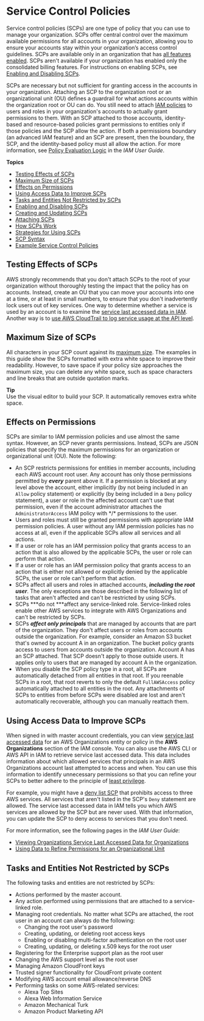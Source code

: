 # Service Control Policies<a name="orgs_manage_policies_scp"></a>

Service control policies \(SCPs\) are one type of policy that you can use to manage your organization\. SCPs offer central control over the maximum available permissions for all accounts in your organization, allowing you to ensure your accounts stay within your organization’s access control guidelines\. SCPs are available only in an organization that has [all features enabled](orgs_manage_org_support-all-features.md)\. SCPs aren't available if your organization has enabled only the consolidated billing features\. For instructions on enabling SCPs, see [Enabling and Disabling SCPs](enable-scps.md)\.

SCPs are necessary but not sufficient for granting access in the accounts in your organization\. Attaching an SCP to the organization root or an organizational unit \(OU\) defines a guardrail for what actions accounts within the organization root or OU can do\. You still need to attach [IAM policies](https://docs.aws.amazon.com/IAM/latest/UserGuide/access_policies.html) to users and roles in your organization's accounts to actually grant permissions to them\. With an SCP attached to those accounts, identity\-based and resource\-based policies grant permissions to entities only if those policies and the SCP allow the action\. If both a permissions boundary \(an advanced IAM feature\) and an SCP are present, then the boundary, the SCP, and the identity\-based policy must all allow the action\. For more information, see [Policy Evaluation Logic](https://docs.aws.amazon.com/IAM/latest/UserGuide/reference_policies_evaluation-logic.html) in the *IAM User Guide*\. 

**Topics**
+ [Testing Effects of SCPs](#scp-warning-testing-effect)
+ [Maximum Size of SCPs](#scp-size-limit)
+ [Effects on Permissions](#scp-effects-on-permissions)
+ [Using Access Data to Improve SCPs](#data-from-iam)
+ [Tasks and Entities Not Restricted by SCPs](#not-restricted-by-scp)
+ [Enabling and Disabling SCPs](enable-scps.md)
+ [Creating and Updating SCPs](create-policy.md)
+ [Attaching SCPs](attach-scps.md)
+ [How SCPs Work](orgs_manage_policies_about-scps.md)
+ [Strategies for Using SCPs](SCP_strategies.md)
+ [SCP Syntax](orgs_reference_scp-syntax.md)
+ [Example Service Control Policies](orgs_manage_policies_example-scps.md)

## Testing Effects of SCPs<a name="scp-warning-testing-effect"></a>

AWS strongly recommends that you don't attach SCPs to the root of your organization without thoroughly testing the impact that the policy has on accounts\. Instead, create an OU that you can move your accounts into one at a time, or at least in small numbers, to ensure that you don't inadvertently lock users out of key services\. One way to determine whether a service is used by an account is to examine the [service last accessed data in IAM](https://docs.aws.amazon.com/IAM/latest/UserGuide/access_policies_access-advisor.html)\. Another way is to [use AWS CloudTrail to log service usage at the API level](https://docs.aws.amazon.com/awscloudtrail/latest/userguide/how-cloudtrail-works.html)\.

## Maximum Size of SCPs<a name="scp-size-limit"></a>

All characters in your SCP count against its [maximum size](orgs_reference_limits.md#min-max-values)\. The examples in this guide show the SCPs formatted with extra white space to improve their readability\. However, to save space if your policy size approaches the maximum size, you can delete any white space, such as space characters and line breaks that are outside quotation marks\.

**Tip**  
Use the visual editor to build your SCP\. It automatically removes extra white space\.

## Effects on Permissions<a name="scp-effects-on-permissions"></a>

SCPs are similar to IAM permission policies and use almost the same syntax\. However, an SCP never grants permissions\. Instead, SCPs are JSON policies that specify the maximum permissions for an organization or organizational unit \(OU\)\. Note the following:
+ An SCP restricts permissions for entities in member accounts, including each AWS account root user\. Any account has only those permissions permitted by ***every*** parent above it\. If a permission is blocked at any level above the account, either implicitly \(by not being included in an `Allow` policy statement\) or explicitly \(by being included in a `Deny` policy statement\), a user or role in the affected account can't use that permission, even if the account administrator attaches the `AdministratorAccess` IAM policy with \*/\* permissions to the user\.
+ Users and roles must still be granted permissions with appropriate IAM permission policies\. A user without any IAM permission policies has no access at all, even if the applicable SCPs allow all services and all actions\.
+ If a user or role has an IAM permission policy that grants access to an action that is also allowed by the applicable SCPs, the user or role can perform that action\.
+ If a user or role has an IAM permission policy that grants access to an action that is either not allowed or explicitly denied by the applicable SCPs, the user or role can't perform that action\.
+ SCPs affect all users and roles in attached accounts, ***including the root user***\. The only exceptions are those described in the following list of tasks that aren't affected and can't be restricted by using SCPs\.
+ SCPs ***do not ***affect any service\-linked role\. Service\-linked roles enable other AWS services to integrate with AWS Organizations and can't be restricted by SCPs\.
+ SCPs ***affect only principals*** that are managed by accounts that are part of the organization\. They don't affect users or roles from accounts outside the organization\. For example, consider an Amazon S3 bucket that's owned by account A in an organization\. The bucket policy grants access to users from accounts outside the organization\. Account A has an SCP attached\. That SCP doesn't apply to those outside users\. It applies only to users that are managed by account A in the organization\. 
+ When you disable the SCP policy type in a root, all SCPs are automatically detached from all entities in that root\. If you reenable SCPs in a root, that root reverts to only the default `FullAWSAccess` policy automatically attached to all entities in the root\. Any attachments of SCPs to entities from before SCPs were disabled are lost and aren't automatically recoverable, although you can manually reattach them\.

## Using Access Data to Improve SCPs<a name="data-from-iam"></a>

When signed in with master account credentials, you can view [service last accessed data](https://docs.aws.amazon.com/IAM/latest/UserGuide/access_policies_access-advisor.html) for an AWS Organizations entity or policy in the **AWS Organizations** section of the IAM console\. You can also use the AWS CLI or AWS API in IAM to retrieve service last accessed data\. This data includes information about which allowed services that principals in an AWS Organizations account last attempted to access and when\. You can use this information to identify unnecessary permissions so that you can refine your SCPs to better adhere to the principle of [least privilege](https://docs.aws.amazon.com/IAM/latest/UserGuide/best-practices.html#grant-least-privilege)\.

For example, you might have a [deny list SCP](SCP_strategies.md#orgs_policies_denylist) that prohibits access to three AWS services\. All services that aren't listed in the SCP's `Deny` statement are allowed\. The service last accessed data in IAM tells you which AWS services are allowed by the SCP but are never used\. With that information, you can update the SCP to deny access to services that you don't need\.

For more information, see the following pages in the *IAM User Guide*:
+ [Viewing Organizations Service Last Accessed Data for Organizations](https://docs.aws.amazon.com/IAM/latest/UserGuide/access_policies_access-advisor-view-data-orgs.html)
+ [ Using Data to Refine Permissions for an Organizational Unit](https://docs.aws.amazon.com/IAM/latest/UserGuide/access_policies_access-advisor-example-scenarios.html#access_policies_access-advisor-reduce-permissions-orgs) 

## Tasks and Entities Not Restricted by SCPs<a name="not-restricted-by-scp"></a>

The following tasks and entities are not restricted by SCPs:
+ Actions performed by the master account\.
+ Any action performed using permissions that are attached to a service\-linked role\.
+ Managing root credentials\. No matter what SCPs are attached, the root user in an account can always do the following:
  + Changing the root user's password
  + Creating, updating, or deleting root access keys
  + Enabling or disabling multi\-factor authentication on the root user
  + Creating, updating, or deleting x\.509 keys for the root user
+ Registering for the Enterprise support plan as the root user
+ Changing the AWS support level as the root user
+ Managing Amazon CloudFront keys
+ Trusted signer functionality for CloudFront private content
+ Modifying AWS account email allowance/reverse DNS
+ Performing tasks on some AWS\-related services:
  + Alexa Top Sites
  + Alexa Web Information Service
  + Amazon Mechanical Turk
  + Amazon Product Marketing API